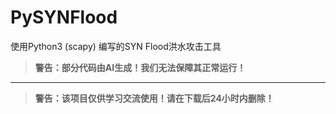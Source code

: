 # PySYNFlood
使用Python3 (scapy) 编写的SYN Flood洪水攻击工具

> **警告：部分代码由AI生成！我们无法保障其正常运行！**

---

> **警告：该项目仅供学习交流使用！请在下载后24小时内删除！**
